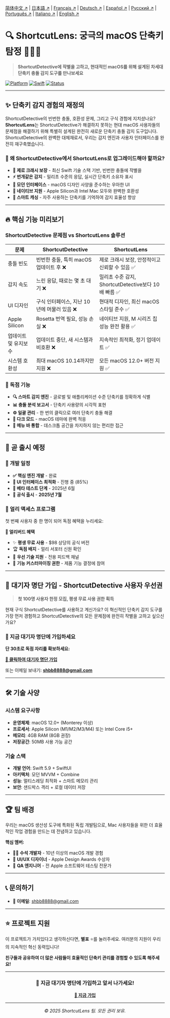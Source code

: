 <!-- Language Switcher -->

[简体中文 ↗](README_zh-CN.md) | [日本語 ↗](README_ja.md) | [Français ↗](README_fr.md) | [Deutsch ↗](README_de.md) | [Español ↗](README_es.md) | [Русский ↗](README_ru.md) | [Português ↗](README_pt.md) | [Italiano ↗](README_it.md) | [English ↗](README.md)

# 🔍 ShortcutLens: 궁극의 macOS 단축키 탐정 🕵️‍♂️✨

> **ShortcutDetective에 작별을 고하고, 현대적인 macOS를 위해 설계된 차세대 단축키 충돌 감지 도구를 만나보세요**

[![Platform](https://img.shields.io/badge/Platform-macOS-green.svg)](https://developer.apple.com/macos/)
[![Swift](https://img.shields.io/badge/Swift-5.9-orange.svg)](https://swift.org/)
[![Status](https://img.shields.io/badge/Status-출시%20예정-brightgreen.svg)](#)

---

## ✨ 단축키 감지 경험의 재정의

ShortcutDetective의 빈번한 충돌, 호환성 문제, 그리고 구식 경험에 지치셨나요? **ShortcutLens**는 ShortcutDetective가 해결하지 못하는 현대 macOS 사용자들의 문제점을 해결하기 위해 특별히 설계된 완전히 새로운 단축키 충돌 감지 도구입니다. ShortcutDetective의 완벽한 대체재로서, 우리는 감지 엔진과 사용자 인터페이스를 완전히 재구축했습니다.

### 🎯 왜 ShortcutDetective에서 ShortcutLens로 업그레이드해야 할까요?

- **🚀 제로 크래시 보장** - 최신 Swift 기술 스택 기반, 빈번한 충돌에 작별을
- **⚡ 번개같은 감지** - 밀리초 수준의 응답, 실시간 단축키 소유자 표시
- **🎨 모던 인터페이스** - macOS 디자인 사양을 준수하는 우아한 UI
- **🍎 네이티브 지원** - Apple Silicon과 Intel Mac 모두와 완벽한 호환성
- **🔄 스마트 캐싱** - 자주 사용하는 단축키를 기억하여 감지 효율성 향상

---

## 🔥 핵심 기능 미리보기

### ShortcutDetective 문제점 vs ShortcutLens 솔루션

| 문제 | ShortcutDetective | ShortcutLens |
|---------|-------------------|----------------------|
| 충돌 빈도 | 빈번한 충돌, 특히 macOS 업데이트 후 ❌ | 제로 크래시 보장, 안정적이고 신뢰할 수 있음 ✅ |
| 감지 속도 | 느린 응답, 때로는 몇 초 대기 ❌ | 밀리초 수준 감지, ShortcutDetective보다 10배 빠름 ✅ |
| UI 디자인 | 구식 인터페이스, 지난 10년에 머물러 있음 ❌ | 현대적 디자인, 최신 macOS 스타일 준수 ✅ |
| Apple Silicon | Rosetta 번역 필요, 성능 손실 ❌ | 네이티브 지원, M 시리즈 칩 성능 완전 활용 ✅ |
| 업데이트 및 유지보수 | 업데이트 중단, 새 시스템과 비호환 ❌ | 지속적인 최적화, 정기 업데이트 ✅ |
| 시스템 호환성 | 최대 macOS 10.14까지만 지원 ❌ | 모든 macOS 12.0+ 버전 지원 ✅ |

### 🎁 독점 기능

- **🔍 스마트 감지 엔진** - 글로벌 및 애플리케이션 수준 단축키를 정확하게 식별
- **📊 충돌 분석 보고서** - 단축키 사용량의 시각적 표현
- **⚙️ 일괄 관리** - 한 번의 클릭으로 여러 단축키 충돌 해결
- **🌙 다크 모드** - macOS 테마에 완벽 적응
- **📱 메뉴 바 통합** - 데스크톱 공간을 차지하지 않는 편리한 접근

---

## 🚀 곧 출시 예정

### 📅 개발 일정

- **✅ 핵심 엔진 개발** - 완료
- **🔄 UI 인터페이스 최적화** - 진행 중 (85%)
- **🧪 베타 테스트 단계** - 2025년 6월
- **🎉 공식 출시** - **2025년 7월**

### 💫 얼리 액세스 프로그램

첫 번째 사용자 중 한 명이 되어 독점 혜택을 누리세요:

**🎁 얼리버드 혜택**
- ✨ **평생 무료 사용** - $98 상당의 공식 버전
- 🏆 **독점 배지** - 얼리 서포터 신원 확인
- 📧 **우선 기술 지원** - 전용 피드백 채널
- 🎯 **기능 커스터마이징 권한** - 제품 기능 결정에 참여

---

## 💌 대기자 명단 가입 - ShortcutDetective 사용자 우선권

> **첫 100명 사용자 한정 모집, 평생 무료 사용 권한 획득**

현재 구식 ShortcutDetective를 사용하고 계신가요? 이 혁신적인 단축키 감지 도구를 가장 먼저 경험하고 ShortcutDetective의 모든 문제점에 완전히 작별을 고하고 싶으신가요?

### 📧 지금 대기자 명단에 가입하세요

**단 30초로 독점 자리를 확보하세요:**

**[📝 클릭하여 대기자 명단 가입](mailto:shbb8888@gmail.com?subject=ShortcutLens%20대기자%20명단%20가입%20신청&body=이름:%0D%0A이메일:%0D%0A직업:%0D%0A사용%20사례:%0D%0A기대%20기능:)**

또는 이메일 보내기: **shbb8888@gmail.com**

---

## 🛠 기술 사양

### 시스템 요구사항
- **운영체제**: macOS 12.0+ (Monterey 이상)
- **프로세서**: Apple Silicon (M1/M2/M3/M4) 또는 Intel Core i5+
- **메모리**: 4GB RAM (8GB 권장)
- **저장공간**: 50MB 사용 가능 공간

### 기술 스택
- **개발 언어**: Swift 5.9 + SwiftUI
- **아키텍처**: 모던 MVVM + Combine
- **성능**: 멀티스레딩 최적화 + 스마트 메모리 관리
- **보안**: 샌드박스 격리 + 로컬 데이터 저장

---

## 🏆 팀 배경

우리는 macOS 생산성 도구에 특화된 독립 개발팀으로, Mac 사용자들을 위한 더 효율적인 작업 경험을 만드는 데 전념하고 있습니다.

**핵심 멤버:**
- 🧑‍💻 **수석 개발자** - 10년 이상의 macOS 개발 경험
- 🎨 **UI/UX 디자이너** - Apple Design Awards 수상자
- 🔬 **QA 엔지니어** - 전 Apple 소프트웨어 테스팅 전문가

---

## 📞 문의하기

- **📧 이메일**: shbb8888@gmail.com

---

## ⭐ 프로젝트 지원

이 프로젝트가 가치있다고 생각하신다면, **별표** ⭐를 눌러주세요. 여러분의 지원이 우리의 지속적인 혁신 동력입니다!

**친구들과 공유하여 더 많은 사람들이 효율적인 단축키 관리를 경험할 수 있도록 해주세요!**

---

<div align="center">

### 🎯 지금 대기자 명단에 가입하고 앞서 나가세요!

**[📝 지금 가입](mailto:shbb8888@gmail.com?subject=ShortcutLens%20대기자%20명단%20가입%20신청)**

---

*© 2025 ShortcutLens 팀. 모든 권리 보유.*

</div>

